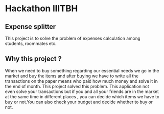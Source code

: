 # Hackathon IIITBH

## Expense splitter
This project is to solve the problem of expenses calculation among students, roommates etc. 


## Why this project ?
When we need to buy something regarding our essential needs we go in the market and buy the items and after buying we have to write all the transactions on the paper means who paid how much money and solve it in the end of month. This project solved this problem. This application not even solve your transactions but if you and all your friends are in the market at the same time in different places , you can decide which items we have to buy or not.You can also check your budget and decide whether to buy or not.
